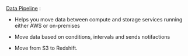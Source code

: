 [Data Pipeline](https://aws.amazon.com/datapipeline/) :

* Helps you move data between compute and storage services running either AWS or on-premises

* Move data based on conditions, intervals and sends notifactions

* Move from S3 to Redshift.